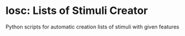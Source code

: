 # losc: Lists of Stimuli Creator

Python scripts for automatic creation lists of stimuli with given features
